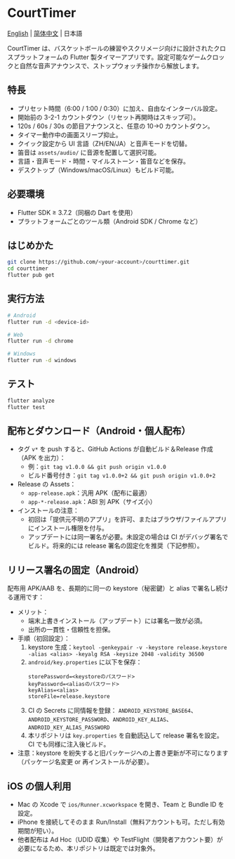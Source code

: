 # CourtTimer

[English](README.md) | [简体中文](README.zh-CN.md) | 日本語

CourtTimer は、バスケットボールの練習やスクリメージ向けに設計されたクロスプラットフォームの Flutter 製タイマーアプリです。設定可能なゲームクロックと自然な音声アナウンスで、ストップウォッチ操作から解放します。

## 特長
- プリセット時間（6:00 / 1:00 / 0:30）に加え、自由なインターバル設定。
- 開始前の 3-2-1 カウントダウン（リセット再開時はスキップ可）。
- 120s / 60s / 30s の節目アナウンスと、任意の 10→0 カウントダウン。
- タイマー動作中の画面スリープ抑止。
- クイック設定から UI 言語（ZH/EN/JA）と音声モードを切替。
- 笛音は `assets/audio/` に音源を配置して選択可能。
- 言語・音声モード・時間・マイルストーン・笛音などを保存。
- デスクトップ（Windows/macOS/Linux）もビルド可能。

## 必要環境
- Flutter SDK ≥ 3.7.2（同梱の Dart を使用）
- プラットフォームごとのツール類（Android SDK / Chrome など）

## はじめかた
```bash
git clone https://github.com/<your-account>/courttimer.git
cd courttimer
flutter pub get
```

## 実行方法
```bash
# Android
flutter run -d <device-id>

# Web
flutter run -d chrome

# Windows
flutter run -d windows
```

## テスト
```bash
flutter analyze
flutter test
```

## 配布とダウンロード（Android・個人配布）
- タグ `v*` を push すると、GitHub Actions が自動ビルド＆Release 作成（APK を出力）：
  - 例：`git tag v1.0.0 && git push origin v1.0.0`
  - ビルド番号付き：`git tag v1.0.0+2 && git push origin v1.0.0+2`
- Release の Assets：
  - `app-release.apk`：汎用 APK（配布に最適）
  - `app-*-release.apk`：ABI 別 APK（サイズ小）
- インストールの注意：
  - 初回は「提供元不明のアプリ」を許可、またはブラウザ/ファイルアプリにインストール権限を付与。
  - アップデートには同一署名が必要。未設定の場合は CI がデバッグ署名でビルド。将来的には release 署名の固定化を推奨（下記参照）。

## リリース署名の固定（Android）
配布用 APK/AAB を、長期的に同一の keystore（秘密鍵）と alias で署名し続ける運用です：
- メリット：
  - 端末上書きインストール（アップデート）には署名一致が必須。
  - 出所の一貫性・信頼性を担保。
- 手順（初回設定）：
  1) keystore 生成：`keytool -genkeypair -v -keystore release.keystore -alias <alias> -keyalg RSA -keysize 2048 -validity 36500`
  2) `android/key.properties` に以下を保存：
     ```
     storePassword=<keystoreのパスワード>
     keyPassword=<aliasのパスワード>
     keyAlias=<alias>
     storeFile=release.keystore
     ```
  3) CI の Secrets に同情報を登録：
     `ANDROID_KEYSTORE_BASE64`、`ANDROID_KEYSTORE_PASSWORD`、`ANDROID_KEY_ALIAS`、`ANDROID_KEY_ALIAS_PASSWORD`
  4) 本リポジトリは `key.properties` を自動読込して release 署名を設定。CI でも同様に注入後ビルド。
- 注意：keystore を紛失すると旧パッケージへの上書き更新が不可になります（パッケージ名変更 or 再インストールが必要）。

## iOS の個人利用
- Mac の Xcode で `ios/Runner.xcworkspace` を開き、Team と Bundle ID を設定。
- iPhone を接続してそのまま Run/Install（無料アカウントも可。ただし有効期間が短い）。
- 他者配布は Ad Hoc（UDID 収集）や TestFlight（開発者アカウント要）が必要になるため、本リポジトリは既定では対象外。
